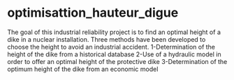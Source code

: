 # optimisattion_hauteur_digue

The goal of this industrial reliability project is to find an optimal height of a dike in a nuclear installation. Three methods have been developed to choose the height to avoid an industrial accident.
1-Determination of the height of the dike from a historical database
2-Use of a hydraulic model in order to offer an optimal height of the protective dike
3-Determination of the optimum height of the dike from an economic model

